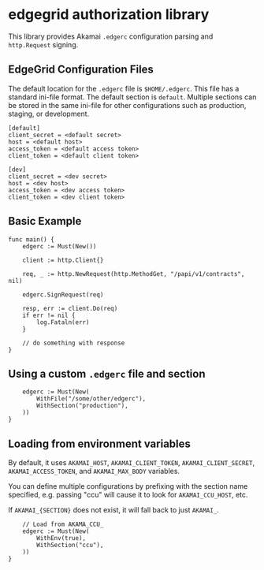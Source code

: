 # edgegrid authorization library

This library provides Akamai `.edgerc` configuration parsing and `http.Request` signing.

## EdgeGrid Configuration Files

The default location for the `.edgerc` file is `$HOME/.edgerc`. This file has a standard ini-file format. The default section is `default`. Multiple sections can be stored in the same ini-file for other configurations such as production, staging, or development.

```
[default]
client_secret = <default secret>
host = <default host>
access_token = <default access token>
client_token = <default client token>

[dev]
client_secret = <dev secret>
host = <dev host>
access_token = <dev access token>
client_token = <dev client token>
```

## Basic Example

```
func main() {
    edgerc := Must(New())
    
    client := http.Client{}

    req, _ := http.NewRequest(http.MethodGet, "/papi/v1/contracts", nil)

	edgerc.SignRequest(req)

    resp, err := client.Do(req)
    if err != nil {
        log.Fataln(err)
    }

    // do something with response
}
```

## Using a custom `.edgerc` file and section

```
    edgerc := Must(New(
        WithFile("/some/other/edgerc"),
        WithSection("production"),
    ))
}
```

## Loading from environment variables

By default, it uses `AKAMAI_HOST`, `AKAMAI_CLIENT_TOKEN`, `AKAMAI_CLIENT_SECRET`, `AKAMAI_ACCESS_TOKEN`, and `AKAMAI_MAX_BODY` variables.

You can define multiple configurations by prefixing with the section name specified, e.g. passing "ccu" will cause it to look for `AKAMAI_CCU_HOST`, etc.

If `AKAMAI_{SECTION}` does not exist, it will fall back to just `AKAMAI_`.

```
    // Load from AKAMA_CCU_
    edgerc := Must(New(
        WithEnv(true),
        WithSection("ccu"),
    ))
}
```
